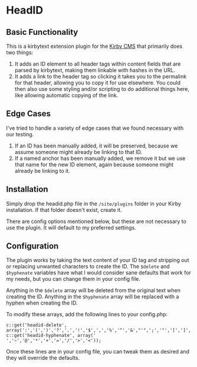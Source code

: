# HeadID

## Basic Functionality

This is a kirbytext extension plugin for the [Kirby CMS](https://getkirby.com) that primarily does two things:

1. It adds an ID element to all header tags within content fields that are parsed by kirbytext, making them linkable with hashes in the URL.
2. It adds a link to the header tag so clicking it takes you to the permalink for that header, allowing you to copy it for use elsewhere. You could then also use some styling and/or scripting to do additional things here, like allowing automatic copying of the link.

## Edge Cases

I've tried to handle a variety of edge cases that we found necessary with our testing.

1. If an ID has been manually added, it will be preserved, because we assume someone might already be linking to that ID.
2. If a named anchor has been manually added, we remove it but we use that name for the new ID element, again because someone might already be linking to it.

## Installation

Simply drop the headid.php file in the `/site/plugins` folder in your Kirby installation. If that folder doesn't exist, create it.

There are config options mentioned below, but these are not necessary to use the plugin. It will default to my preferred settings.

## Configuration

The plugin works by taking the text content of your ID tag and stripping out or replacing unwanted characters to create the ID. The `$delete` and `$hyphenate` variables have what I would consider sane defaults that work for my needs, but you can change them in your config file.

Anything in the `$delete` array will be deleted from the original text when creating the ID. Anything in the `$hyphenate` array will be replaced with a hyphen when creating the ID.

To modify these arrays, add the following lines to your config.php:

```
c::get('headid-delete', array(':','(',')','?','.','!','$',',','%','^','&',"'",';','"','[',']','{','}','|','`','#'));
c::get('headid-hyphenate', array(' ','~','@','*','+','=','/','>','<'));
```

Once these lines are in your config file, you can tweak them as desired and they will override the defaults.
